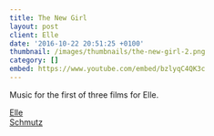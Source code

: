 ```yaml
---
title: The New Girl
layout: post
client: Elle
date: '2016-10-22 20:51:25 +0100'
thumbnail: /images/thumbnails/the-new-girl-2.png
category: []
embed: https://www.youtube.com/embed/bzlyqC4QK3c
---
```


Music for the first of three films for Elle.

[Elle](https://elle.co.uk/)  
[Schmutz](https://schmutzfilms.com/)
